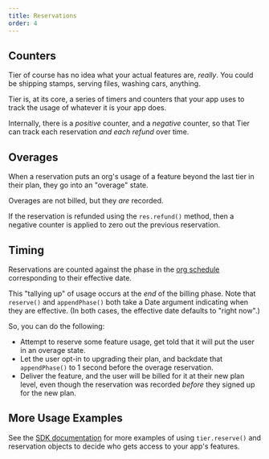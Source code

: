 ```yaml
---
title: Reservations
order: 4
---
```


<!-- include _pieces/reservation-intro -->

## Counters

Tier of course has no idea what your actual features are,
_really_.  You could be shipping stamps, serving files, washing
cars, anything.

Tier is, at its core, a series of timers and counters that your
app uses to track the usage of whatever it is your app does.

Internally, there is a _positive_ counter, and a _negative_
counter, so that Tier can track each reservation _and each
refund_ over time.

## Overages

When a reservation puts an org's usage of a feature beyond the
last tier in their plan, they go into an "overage" state.

Overages are not billed, but they _are_ recorded.

If the reservation is refunded using the `res.refund()` method,
then a negative counter is applied to zero out the previous
reservation.

## Timing

Reservations are counted against the phase in the [org
schedule](/content/concepts/orgs.md) corresponding to their
effective date.

This "tallying up" of usage occurs at the _end_ of the billing
phase.  Note that `reserve()` and `appendPhase()` both take a
Date argument indicating when they are effective.  (In both
cases, the effective date defaults to "right now".)

So, you can do the following:

- Attempt to reserve some feature usage, get told that it will
  put the user in an overage state.
- Let the user opt-in to upgrading their plan, and backdate that
  `appendPhase()` to 1 second before the overage reservation.
- Deliver the feature, and the user will be billed for it at
  their new plan level, even though the reservation was recorded
  _before_ they signed up for the new plan.

## More Usage Examples

See the [SDK documentation](/content/node-sdk.md) for more
examples of using `tier.reserve()` and reservation objects to
decide who gets access to your app's features.
